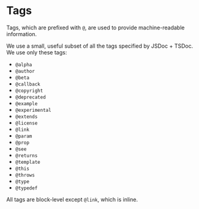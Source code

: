 # Tags

Tags, which are prefixed with `@`, are used to provide machine-readable information.

We use a small, useful subset of all the tags specified by JSDoc + TSDoc. We use only these tags:

- `@alpha`
- `@author`
- `@beta`
- `@callback`
- `@copyright`
- `@deprecated`
- `@example`
- `@experimental`
- `@extends`
- `@license`
- `@link`
- `@param`
- `@prop`
- `@see`
- `@returns`
- `@template`
- `@this`
- `@throws`
- `@type`
- `@typedef`

All tags are  block-level except `@link`, which is inline.
